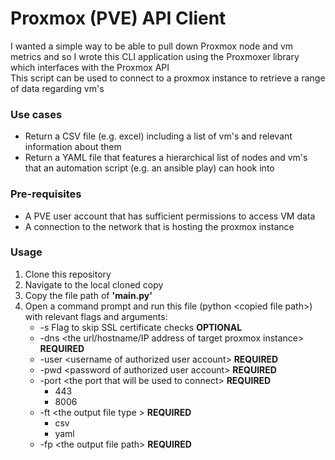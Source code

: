 
# Proxmox (PVE) API Client

I wanted a simple way to be able to pull down Proxmox node and vm metrics and so I wrote this CLI application using the Proxmoxer library which interfaces with the Proxmox API<br>
This script can be used to connect to a proxmox instance to retrieve a range of data regarding vm's

### Use cases
* Return a CSV file (e.g. excel) including a list of vm's and relevant information about them
* Return a YAML file that features a hierarchical list of nodes and vm's that an automation script (e.g. an ansible play) can hook into  

### Pre-requisites
* A PVE user account that has sufficient permissions to access VM data
* A connection to the network that is hosting the proxmox instance

### Usage
1. Clone this repository
2. Navigate to the local cloned copy
3. Copy the file path of **'main.py'**
4. Open a command prompt and run this file (python \<copied file path\>) with relevant flags and arguments:
   * -s Flag to skip SSL certificate checks **OPTIONAL**
   * -dns \<the url/hostname/IP address of target proxmox instance\> **REQUIRED**  
   * -user \<username of authorized user account\> **REQUIRED**  
   * -pwd \<password of authorized user account\> **REQUIRED**  
   * -port \<the port that will be used to connect\> **REQUIRED**  
      * 443
      * 8006
   * -ft \<the output file type \> **REQUIRED**  
      * csv
      * yaml
   * -fp \<the output file path\> **REQUIRED**  
               
  
